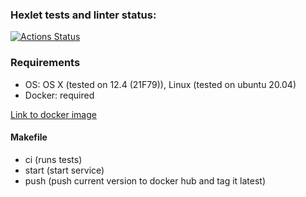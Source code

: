 ### Hexlet tests and linter status:

[![Actions Status](https://github.com/koshkarik/devops-for-programmers-project-lvl1/workflows/hexlet-check/badge.svg)](https://github.com/koshkarik/devops-for-programmers-project-lvl1/actions)

### Requirements
- OS: OS X (tested on 12.4 (21F79)), Linux (tested on ubuntu 20.04)
- Docker: required


[Link to docker image](https://hub.docker.com/repository/docker/koshkarik/devops-for-programmers-project-lvl1)

#### Makefile
- ci (runs tests)
- start (start service)
- push (push current version to docker hub and tag it latest)
